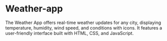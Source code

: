 # Weather-app
 The Weather App offers real-time weather updates for any city, displaying temperature, humidity, wind speed, and conditions with icons. It features a user-friendly interface built with HTML, CSS, and JavaScript.
